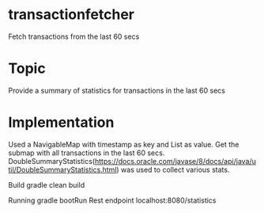 # transactionfetcher
Fetch transactions from the last 60 secs

# Topic
Provide a summary of statistics for transactions in the last 60 secs

# Implementation
Used a NavigableMap with timestamp as key and List<Transaction> as value. Get the submap with all transactions in the last 60 secs.
DoubleSummaryStatistics(https://docs.oracle.com/javase/8/docs/api/java/util/DoubleSummaryStatistics.html) was used to collect various stats.

Build
gradle clean build

Running
gradle bootRun
Rest endpoint localhost:8080/statistics

